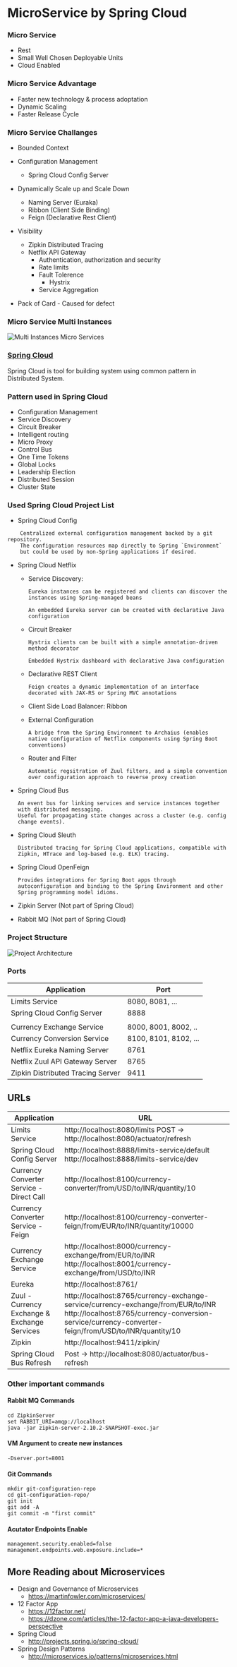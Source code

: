 # MicroService by Spring Cloud

### Micro Service
- Rest
- Small Well Chosen Deployable Units
- Cloud Enabled

### Micro Service Advantage
- Faster new technology & process adoptation
- Dynamic Scaling
- Faster Release Cycle


### Micro Service Challanges
- Bounded Context
- Configuration Management 
    - Spring Cloud Config Server
- Dynamically Scale up and Scale Down
    - Naming Server (Euraka)
    - Ribbon (Client Side Binding)
    - Feign (Declarative Rest Client)
- Visibility
    - Zipkin Distributed Tracing
    - Netflix API Gateway
        - Authentication, authorization and security
        - Rate limits
        - Fault Tolerence
            - Hystrix
        - Service Aggregation

- Pack of Card - Caused for defect


### Micro Service Multi Instances

![Multi Instances Micro Services](Multi%20Instances%20Micro%20Services.png)


### [Spring Cloud](http://projects.spring.io/spring-cloud/)

Spring Cloud is tool for building system using common pattern in Distributed System.

### Pattern used in Spring Cloud
- Configuration Management
- Service Discovery
- Circuit Breaker
- Intelligent routing
- Micro Proxy
- Control Bus
- One Time Tokens
- Global Locks
- Leadership Election
- Distributed Session
- Cluster State

### Used Spring Cloud Project List

- Spring Cloud Config 
```
    Centralized external configuration management backed by a git repository. 
    The configuration resources map directly to Spring `Environment` 
    but could be used by non-Spring applications if desired.
```    
- Spring Cloud Netflix
    - Service Discovery: 
        ```
        Eureka instances can be registered and clients can discover the instances using Spring-managed beans

        An embedded Eureka server can be created with declarative Java configuration
        ```
    - Circuit Breaker
        ```
        Hystrix clients can be built with a simple annotation-driven method decorator
        
        Embedded Hystrix dashboard with declarative Java configuration
        ```

    - Declarative REST Client
        ```
        Feign creates a dynamic implementation of an interface decorated with JAX-RS or Spring MVC annotations
        ```
    - Client Side Load Balancer: Ribbon
    - External Configuration
        ```
        A bridge from the Spring Environment to Archaius (enables native configuration of Netflix components using Spring Boot conventions)
        ```
    - Router and Filter
        ```
        Automatic regsitration of Zuul filters, and a simple convention over configuration approach to reverse proxy creation
        
        ```
  
- Spring Cloud Bus
    ```
    An event bus for linking services and service instances together with distributed messaging. 
    Useful for propagating state changes across a cluster (e.g. config change events).
    ```
- Spring Cloud Sleuth

    ```
    Distributed tracing for Spring Cloud applications, compatible with Zipkin, HTrace and log-based (e.g. ELK) tracing.
    ```

- Spring Cloud OpenFeign
    ```
    Provides integrations for Spring Boot apps through autoconfiguration and binding to the Spring Environment and other Spring programming model idioms.
    ```
- Zipkin Server (Not part of Spring Cloud)
- Rabbit MQ (Not part of Spring Cloud)


### Project Structure
![Project Architecture](Project%20Work%20Flow.PNG)


### Ports

|     Application       |     Port          |
| ------------- | ------------- |
| Limits Service | 8080, 8081, ... |
| Spring Cloud Config Server | 8888 |
|  |  |
| Currency Exchange Service | 8000, 8001, 8002, ..  |
| Currency Conversion Service | 8100, 8101, 8102, ... |
| Netflix Eureka Naming Server | 8761 |
| Netflix Zuul API Gateway Server | 8765 |
| Zipkin Distributed Tracing Server | 9411 |



## URLs

|     Application       |     URL          |
| ------------- | ------------- |
| Limits Service | http://localhost:8080/limits POST -> http://localhost:8080/actuator/refresh|
|Spring Cloud Config Server| http://localhost:8888/limits-service/default http://localhost:8888/limits-service/dev |
|  Currency Converter Service - Direct Call| http://localhost:8100/currency-converter/from/USD/to/INR/quantity/10|
|  Currency Converter Service - Feign| http://localhost:8100/currency-converter-feign/from/EUR/to/INR/quantity/10000|
| Currency Exchange Service | http://localhost:8000/currency-exchange/from/EUR/to/INR http://localhost:8001/currency-exchange/from/USD/to/INR|
| Eureka | http://localhost:8761/|
| Zuul - Currency Exchange & Exchange Services | http://localhost:8765/currency-exchange-service/currency-exchange/from/EUR/to/INR http://localhost:8765/currency-conversion-service/currency-converter-feign/from/USD/to/INR/quantity/10|
| Zipkin | http://localhost:9411/zipkin/ |
| Spring Cloud Bus Refresh | Post -> http://localhost:8080/actuator/bus-refresh |


### Other important commands

#### Rabbit MQ Commands
```
cd ZipkinServer
set RABBIT_URI=amqp://localhost 
java -jar zipkin-server-2.10.2-SNAPSHOT-exec.jar
```

#### VM Argument to create new instances

```
-Dserver.port=8001
```


#### Git Commands

```
mkdir git-configuration-repo
cd git-configuration-repo/
git init
git add -A
git commit -m "first commit"
```

#### Acutator Endpoints Enable
```
management.security.enabled=false
management.endpoints.web.exposure.include=*
```


## More Reading about Microservices
- Design and Governance of Microservices
    - https://martinfowler.com/microservices/
- 12 Factor App 
    - https://12factor.net/
    - https://dzone.com/articles/the-12-factor-app-a-java-developers-perspective
- Spring Cloud
    - http://projects.spring.io/spring-cloud/
- Spring Design Patterns
    - http://microservices.io/patterns/microservices.html